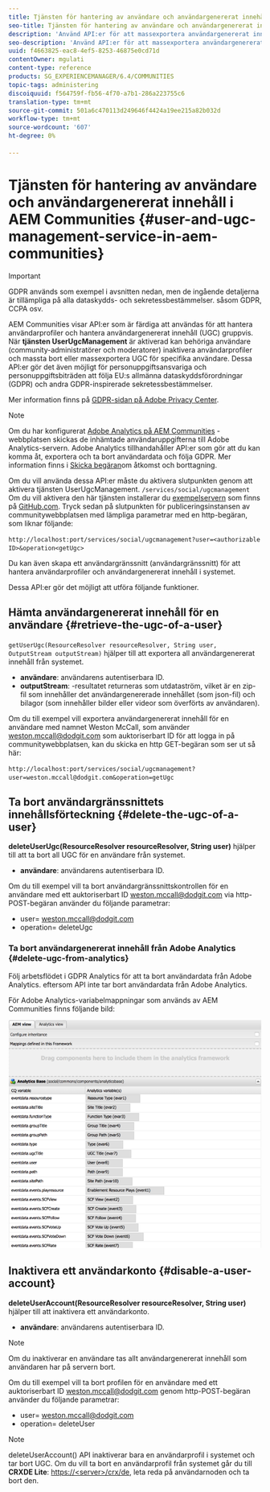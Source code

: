```yaml
---
title: Tjänsten för hantering av användare och användargenererat innehåll i AEM Communities
seo-title: Tjänsten för hantering av användare och användargenererat innehåll i AEM Communities
description: 'Använd API:er för att massexportera användargenererat innehåll och inaktivera användarkontot. '
seo-description: 'Använd API:er för att massexportera användargenererat innehåll och inaktivera användarkontot. '
uuid: f4663825-eac8-4ef5-8253-46875e0cd71d
contentOwner: mgulati
content-type: reference
products: SG_EXPERIENCEMANAGER/6.4/COMMUNITIES
topic-tags: administering
discoiquuid: f564759f-fb56-4f70-a7b1-286a223755c6
translation-type: tm+mt
source-git-commit: 501a6c470113d249646f4424a19ee215a82b032d
workflow-type: tm+mt
source-wordcount: '607'
ht-degree: 0%

---
```



# Tjänsten för hantering av användare och användargenererat innehåll i AEM Communities {#user-and-ugc-management-service-in-aem-communities}

>[!IMPORTANT]
>
>GDPR används som exempel i avsnitten nedan, men de ingående detaljerna är tillämpliga på alla dataskydds- och sekretessbestämmelser. såsom GDPR, CCPA osv.

AEM Communities visar API:er som är färdiga att användas för att hantera användarprofiler och hantera användargenererat innehåll (UGC) gruppvis. När **tjänsten UserUgcManagement** är aktiverad kan behöriga användare (community-administratörer och moderatorer) inaktivera användarprofiler och massta bort eller massexportera UGC för specifika användare. Dessa API:er gör det även möjligt för personuppgiftsansvariga och personuppgiftsbiträden att följa EU:s allmänna dataskyddsförordningar (GDPR) och andra GDPR-inspirerade sekretessbestämmelser.

Mer information finns på [GDPR-sidan på Adobe Privacy Center](https://www.adobe.com/privacy/general-data-protection-regulation.html).

>[!NOTE]
>
>Om du har konfigurerat [Adobe Analytics på AEM Communities](analytics.md) -webbplatsen skickas de inhämtade användaruppgifterna till Adobe Analytics-servern. Adobe Analytics tillhandahåller API:er som gör att du kan komma åt, exportera och ta bort användardata och följa GDPR. Mer information finns i [Skicka begäran](https://docs.adobe.com/content/help/en/analytics/admin/data-governance/gdpr-submit-access-delete.html)om åtkomst och borttagning.

Om du vill använda dessa API:er måste du aktivera slutpunkten genom att aktivera tjänsten UserUgcManagement. `/services/social/ugcmanagement` Om du vill aktivera den här tjänsten installerar du [exempelservern](https://github.com/Adobe-Marketing-Cloud/aem-communities-ugc-migration/tree/master/bundles/communities-ugc-management-servlet) som finns på [GitHub.com](https://github.com/Adobe-Marketing-Cloud/aem-communities-ugc-migration/tree/master/bundles/communities-ugc-management-servlet). Tryck sedan på slutpunkten för publiceringsinstansen av communitywebbplatsen med lämpliga parametrar med en http-begäran, som liknar följande:

`http://localhost:port/services/social/ugcmanagement?user=<authorizable ID>&operation<getUgc>`

Du kan även skapa ett användargränssnitt (användargränssnitt) för att hantera användarprofiler och användargenererat innehåll i systemet.

Dessa API:er gör det möjligt att utföra följande funktioner.

## Hämta användargenererat innehåll för en användare {#retrieve-the-ugc-of-a-user}

`getUserUgc(ResourceResolver resourceResolver, String user, OutputStream outputStream)` hjälper till att exportera all användargenererat innehåll från systemet.

* **användare**: användarens autentiserbara ID.
* **outputStream**: -resultatet returneras som utdataström, vilket är en zip-fil som innehåller det användargenererade innehållet (som json-fil) och bilagor (som innehåller bilder eller videor som överförts av användaren).

Om du till exempel vill exportera användargenererat innehåll för en användare med namnet Weston McCall, som använder weston.mccall@dodgit.com som auktoriserbart ID för att logga in på communitywebbplatsen, kan du skicka en http GET-begäran som ser ut så här:

`http://localhost:port/services/social/ugcmanagement?user=weston.mccall@dodgit.com&operation=getUgc`

## Ta bort användargränssnittets innehållsförteckning {#delete-the-ugc-of-a-user}

**deleteUserUgc(ResourceResolver resourceResolver, String user)** hjälper till att ta bort all UGC för en användare från systemet.

* **användare**: användarens autentiserbara ID.

Om du till exempel vill ta bort användargränssnittskontrollen för en användare med ett auktoriserbart ID weston.mccall@dodgit.com via http-POST-begäran använder du följande parametrar:

* user= weston.mccall@dodgit.com
* operation= deleteUgc

### Ta bort användargenererat innehåll från Adobe Analytics {#delete-ugc-from-analytics}

Följ arbetsflödet i GDPR Analytics för att ta bort användardata från Adobe Analytics. eftersom API inte tar bort användardata från Adobe Analytics.

För Adobe Analytics-variabelmappningar som används av AEM Communities finns följande bild:

![Variabelmappning för AEM-communities för Adobe Analytics](assets/Analytics-Communities-Mapping.png)

## Inaktivera ett användarkonto {#disable-a-user-account}

**deleteUserAccount(ResourceResolver resourceResolver, String user)** hjälper till att inaktivera ett användarkonto.

* **användare**: användarens autentiserbara ID.

>[!NOTE]
>
>Om du inaktiverar en användare tas allt användargenererat innehåll som användaren har på servern bort.

Om du till exempel vill ta bort profilen för en användare med ett auktoriserbart ID weston.mccall@dodgit.com genom http-POST-begäran använder du följande parametrar:

* user= weston.mccall@dodgit.com
* operation= deleteUser

>[!NOTE]
>
>deleteUserAccount() API inaktiverar bara en användarprofil i systemet och tar bort UGC. Om du vill ta bort en användarprofil från systemet går du till **CRXDE Lite**: [https://&lt;server>/crx/de](http://localhost:4502/crx/de), leta reda på användarnoden och ta bort den.
